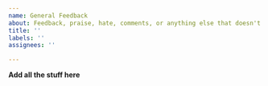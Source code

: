 ```yaml
---
name: General Feedback
about: Feedback, praise, hate, comments, or anything else that doesn't fit lol.
title: ''
labels: ''
assignees: ''

---
```


**Add all the stuff here**
